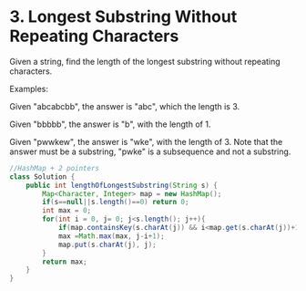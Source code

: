 # 3. Longest Substring Without Repeating Characters  

Given a string, find the length of the longest substring without repeating characters.

Examples:

Given "abcabcbb", the answer is "abc", which the length is 3.

Given "bbbbb", the answer is "b", with the length of 1.

Given "pwwkew", the answer is "wke", with the length of 3. Note that the answer must be a substring, "pwke" is a subsequence and not a substring.

```java
//HashMap + 2 pointers
class Solution {
    public int lengthOfLongestSubstring(String s) {
        Map<Character, Integer> map = new HashMap();
        if(s==null||s.length()==0) return 0;
        int max = 0;
        for(int i = 0, j= 0; j<s.length(); j++){
            if(map.containsKey(s.charAt(j)) && i<map.get(s.charAt(j))+1) i = map.get(s.charAt(j))+1;
            max =Math.max(max, j-i+1);
            map.put(s.charAt(j), j);
        }
        return max;
    }
}
```
